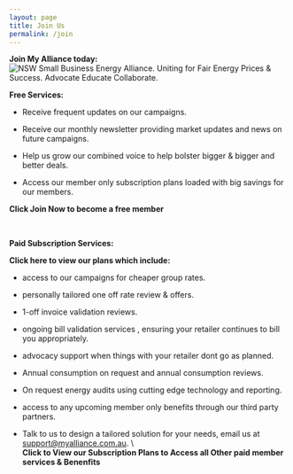 ```yaml
---
layout: page
title: Join Us
permalink: /join
---
```


<b>Join My Alliance today:</b>  
![NSW Small Business Energy Alliance. Uniting for Fair Energy Prices & Success. Advocate Educate Collaborate.](/assets/joinus.png)

 <b>Free Services:</b>  
 
   * Receive frequent updates on our campaigns.</br>
     
   * Receive our monthly newsletter providing market updates and news on future campaigns.</br>
     
   * Help us grow our combined voice to help bolster bigger & bigger and better deals.</br>
     
   * Access our member only subscription plans loaded with big savings for our members.</br>
<p>  </p>


        
<p><b>Click Join Now to become a free member </b></p></br>



<b><p>Paid Subscription Services:</p></b>


<b>Click here to view our plans which include:</b>


   * access to our campaigns for cheaper group rates.  
        
   * personally tailored one off rate review & offers.  
   
   * 1-off invoice validation reviews.  
        
   * ongoing bill validation services , ensuring your retailer continues to bill you appropriately.  
        
   * advocacy support when things with your retailer dont go as planned.  
     
   * Annual consumption on request and annual consumption reviews.  
   
   * On request energy audits using cutting edge technology and reporting.  
   
   * access to any upcoming member only benefits through our third party partners.  
   
   * Talk to us to design a tailored solution for your needs, email us at support@myalliance.com.au.
\   
<b>Click to View our Subscription Plans to Access all Other paid member services & Benenfits </b>
















